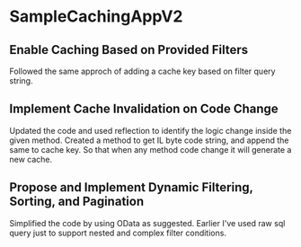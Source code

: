 # SampleCachingAppV2
## Enable Caching Based on Provided Filters
Followed the same approch of adding a cache key based on filter query string.
## Implement Cache Invalidation on Code Change
Updated the code and used reflection to identify the logic change inside the given method.
Created a method to get IL byte code string, and append the same to cache key. So that when any method code change it will generate a new cache.
## Propose and Implement Dynamic Filtering, Sorting, and Pagination
Simplified the code by using OData as suggested. Earlier I've used raw sql query just to support nested and complex filter conditions.
